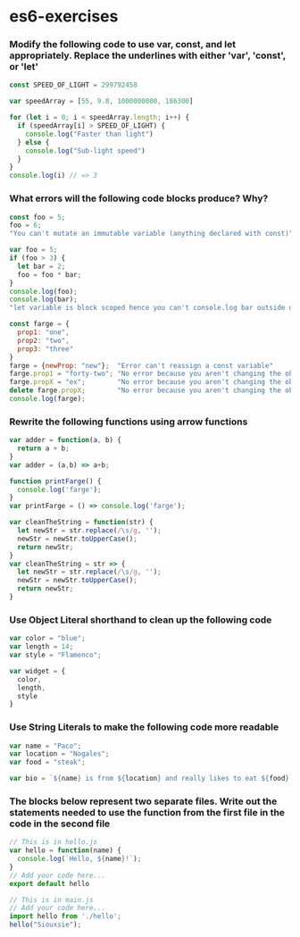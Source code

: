 # es6-exercises

### Modify the following code to use var, const, and let appropriately. Replace the underlines with either 'var', 'const', or 'let'

```js
const SPEED_OF_LIGHT = 299792458

var speedArray = [55, 9.8, 1000000000, 186300]

for (let i = 0; i < speedArray.length; i++) {
  if (speedArray[i] > SPEED_OF_LIGHT) {
    console.log("Faster than light")
  } else {
    console.log("Sub-light speed")
  }
}
console.log(i) // => 3
```

### What errors will the following code blocks produce? Why?

```js
const foo = 5;
foo = 6;
"You can't mutate an immutable variable (anything declared with const)"
```
```js
var foo = 5;
if (foo > 3) {
  let bar = 2;
  foo = foo * bar;
}
console.log(foo);
console.log(bar);
"let variable is block scoped hence you can't console.log bar outside of the block"
```
```js
const farge = {
  prop1: "one",
  prop2: "two",
  prop3: "three"
}
farge = {newProp: "new"};  "Error can't reassign a const variable"
farge.prop1 = "forty-two"; "No error because you aren't changing the object just a value in the object"
farge.propX = "ex";        "No error because you aren't changing the object's location"
delete farge.propX;        "No error because you aren't changing the object's location"
console.log(farge);
```

### Rewrite the following functions using arrow functions

```js
var adder = function(a, b) {
  return a + b;
}
var adder = (a,b) => a+b;
```
```js
function printFarge() {
  console.log('farge');
}
var printFarge = () => console.log('farge');
```
```js
var cleanTheString = function(str) {
  let newStr = str.replace(/\s/g, '');
  newStr = newStr.toUpperCase();
  return newStr;
}
var cleanTheString = str => {
  let newStr = str.replace(/\s/g, '');
  newStr = newStr.toUpperCase();
  return newStr;
}
```

### Use Object Literal shorthand to clean up the following code

```js
var color = "blue";
var length = 14;
var style = "Flamenco";

var widget = {
  color,
  length,
  style
}
```

### Use String Literals to make the following code more readable

```js
var name = "Paco";
var location = "Nogales";
var food = "steak";

var bio = `${name} is from ${location} and really likes to eat ${food}`;
```

### The blocks below represent two separate files. Write out the statements needed to use the function from the first file in the code in the second file

```js
// This is in hello.js
var hello = function(name) {
  console.log(`Hello, ${name}!`);
}
// Add your code here...
export default hello
```
```js
// This is in main.js
// Add your code here...
import hello from './hello';
hello("Siouxsie");
```
